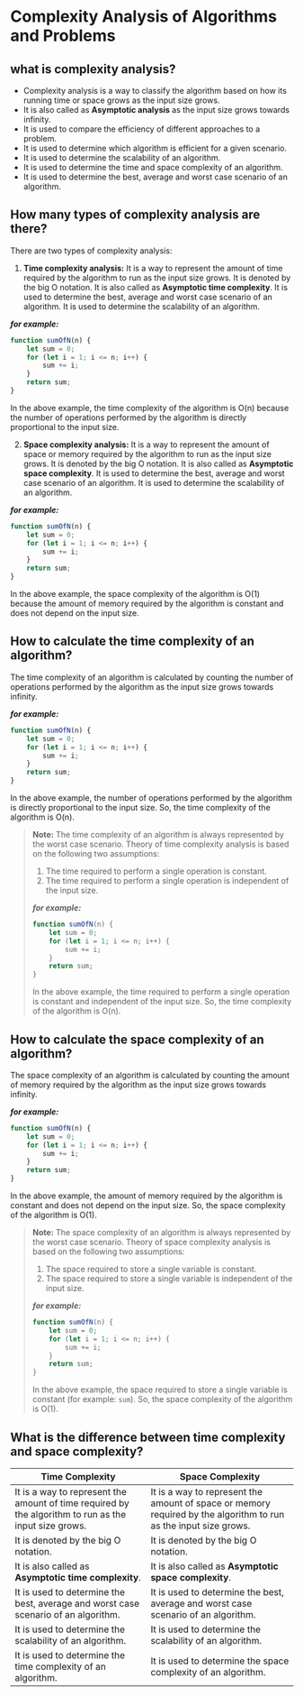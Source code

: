 # Complexity Analysis of Algorithms and Problems 

## what is complexity analysis?
- Complexity analysis is a way to classify the algorithm based on how its running time or space grows as the input size grows.
- It is also called as **Asymptotic analysis** as the input size grows towards infinity.
- It is used to compare the efficiency of different approaches to a problem.
- It is used to determine which algorithm is efficient for a given scenario.
- It is used to determine the scalability of an algorithm.
- It is used to determine the time and space complexity of an algorithm.
- It is used to determine the best, average and worst case scenario of an algorithm.

## How many types of complexity analysis are there?

There are two types of complexity analysis:

1. **Time complexity analysis:** It is a way to represent the amount of time required by the algorithm to run as the input size grows. It is denoted by the big O notation. It is also called as **Asymptotic time complexity**. It is used to determine the best, average and worst case scenario of an algorithm. It is used to determine the scalability of an algorithm. 

***for example:*** 

```js
function sumOfN(n) {
    let sum = 0;
    for (let i = 1; i <= n; i++) {
        sum += i;
    }
    return sum;
}
```

In the above example, the time complexity of the algorithm is O(n) because the number of operations performed by the algorithm is directly proportional to the input size.

2. **Space complexity analysis:** It is a way to represent the amount of space or memory required by the algorithm to run as the input size grows. It is denoted by the big O notation. It is also called as **Asymptotic space complexity**. It is used to determine the best, average and worst case scenario of an algorithm. It is used to determine the scalability of an algorithm.

***for example:*** 

```js
function sumOfN(n) {
    let sum = 0;
    for (let i = 1; i <= n; i++) {
        sum += i;
    }
    return sum;
}
```

In the above example, the space complexity of the algorithm is O(1) because the amount of memory required by the algorithm is constant and does not depend on the input size.

## How to calculate the time complexity of an algorithm?

The time complexity of an algorithm is calculated by counting the number of operations performed by the algorithm as the input size grows towards infinity.

***for example:*** 

```js
function sumOfN(n) {
    let sum = 0;
    for (let i = 1; i <= n; i++) {
        sum += i;
    }
    return sum;
}
```

In the above example, the number of operations performed by the algorithm is directly proportional to the input size. So, the time complexity of the algorithm is O(n).

> **Note:** The time complexity of an algorithm is always represented by the worst case scenario.
> Theory of time complexity analysis is based on the following two assumptions:
> 1. The time required to perform a single operation is constant.
> 2. The time required to perform a single operation is independent of the input size.
>
> ***for example:***
>
> ```js
> function sumOfN(n) {
>     let sum = 0;
>     for (let i = 1; i <= n; i++) {
>         sum += i;
>     }
>     return sum;
> }
> ```
>
> In the above example, the time required to perform a single operation is constant and independent of the input size. So, the time complexity of the algorithm is O(n).

## How to calculate the space complexity of an algorithm?

The space complexity of an algorithm is calculated by counting the amount of memory required by the algorithm as the input size grows towards infinity.

***for example:*** 

```js
function sumOfN(n) {
    let sum = 0;
    for (let i = 1; i <= n; i++) {
        sum += i;
    }
    return sum;
}
```

In the above example, the amount of memory required by the algorithm is constant and does not depend on the input size. So, the space complexity of the algorithm is O(1).

> **Note:** The space complexity of an algorithm is always represented by the worst case scenario.
> Theory of space complexity analysis is based on the following two assumptions:
> 1. The space required to store a single variable is constant.
> 2. The space required to store a single variable is independent of the input size.
>
> ***for example:***
>
> ```js
> function sumOfN(n) {
>     let sum = 0;
>     for (let i = 1; i <= n; i++) {
>         sum += i;
>     }
>     return sum;
> }
> ```
>
> In the above example, the space required to store a single variable is constant (for example: `sum`). So, the space complexity of the algorithm is O(1).

## What is the difference between time complexity and space complexity?

| Time Complexity | Space Complexity |
| --- | --- |
| It is a way to represent the amount of time required by the algorithm to run as the input size grows. | It is a way to represent the amount of space or memory required by the algorithm to run as the input size grows. |
| It is denoted by the big O notation. | It is denoted by the big O notation. |
| It is also called as **Asymptotic time complexity**. | It is also called as **Asymptotic space complexity**. |
| It is used to determine the best, average and worst case scenario of an algorithm. | It is used to determine the best, average and worst case scenario of an algorithm. |
| It is used to determine the scalability of an algorithm. | It is used to determine the scalability of an algorithm. |
| It is used to determine the time complexity of an algorithm. | It is used to determine the space complexity of an algorithm. |

